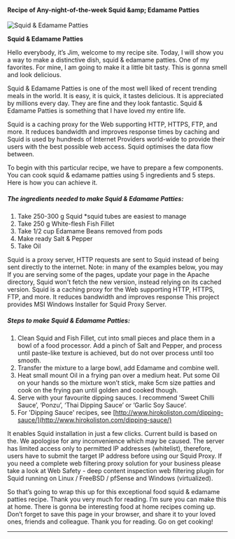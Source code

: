            

#### Recipe of Any-night-of-the-week Squid &amp;amp; Edamame Patties

![Squid &amp; Edamame Patties](https://img-global.cpcdn.com/recipes/64e47d3379e010f9/751x532cq70/squid-edamame-patties-recipe-main-photo.jpg)

**Squid &amp; Edamame Patties**

Hello everybody, it’s Jim, welcome to my recipe site. Today, I will show you a way to make a distinctive dish, squid & edamame patties. One of my favorites. For mine, I am going to make it a little bit tasty. This is gonna smell and look delicious.

Squid & Edamame Patties is one of the most well liked of recent trending meals in the world. It is easy, it is quick, it tastes delicious. It is appreciated by millions every day. They are fine and they look fantastic. Squid & Edamame Patties is something that I have loved my entire life.

Squid is a caching proxy for the Web supporting HTTP, HTTPS, FTP, and more. It reduces bandwidth and improves response times by caching and Squid is used by hundreds of Internet Providers world-wide to provide their users with the best possible web access. Squid optimises the data flow between.

To begin with this particular recipe, we have to prepare a few components. You can cook squid & edamame patties using 5 ingredients and 5 steps. Here is how you can achieve it.

##### The ingredients needed to make Squid & Edamame Patties:

1.  Take 250-300 g Squid \*squid tubes are easiest to manage
2.  Take 250 g White-flesh Fish Fillet
3.  Take 1/2 cup Edamame Beans removed from pods
4.  Make ready Salt & Pepper
5.  Take Oil

Squid is a proxy server, HTTP requests are sent to Squid instead of being sent directly to the internet. Note: in many of the examples below, you may If you are serving some of the pages, update your page in the Apache directory, Squid won't fetch the new version, instead relying on its cached version. Squid is a caching proxy for the Web supporting HTTP, HTTPS, FTP, and more. It reduces bandwidth and improves response This project provides MSI Windows Installer for Squid Proxy Server.

##### Steps to make Squid & Edamame Patties:

1.  Clean Squid and Fish Fillet, cut into small pieces and place them in a bowl of a food processor. Add a pinch of Salt and Pepper, and process until paste-like texture is achieved, but do not over process until too smooth.
2.  Transfer the mixture to a large bowl, add Edamame and combine well.
3.  Heat small mount Oil in a frying pan over a medium heat. Put some Oil on your hands so the mixture won’t stick, make 5cm size patties and cook on the frying pan until golden and cooked though.
4.  Serve with your favourite dipping sauces. I recommend ‘Sweet Chilli Sauce’, ‘Ponzu’, ‘Thai Dipping Sauce’ or ‘Garlic Soy Sauce’.
5.  For 'Dipping Sauce' recipes, see [http://www.hirokoliston.com/dipping-sauce/](http://www.hirokoliston.com/dipping-sauce/)

It enables Squid installation in just a few clicks. Current build is based on the. We apologise for any inconvenience which may be caused. The server has limited access only to permitted IP addresses (whitelist), therefore, users have to submit the target IP address before using our Squid Proxy. If you need a complete web filtering proxy solution for your business please take a look at Web Safety - deep content inspection web filtering plugin for Squid running on Linux / FreeBSD / pfSense and Windows (virtualized).

So that’s going to wrap this up for this exceptional food squid & edamame patties recipe. Thank you very much for reading. I’m sure you can make this at home. There is gonna be interesting food at home recipes coming up. Don’t forget to save this page in your browser, and share it to your loved ones, friends and colleague. Thank you for reading. Go on get cooking!

* * *